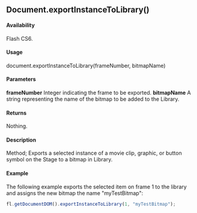 ## Document.exportInstanceToLibrary()

#### Availability

Flash CS6.

#### Usage

document.exportInstanceToLibrary(frameNumber, bitmapName)

#### Parameters

**frameNumber** Integer indicating the frame to be exported.
**bitmapName** A string representing the name of the bitmap to be added to the Library.

#### Returns

Nothing.

#### Description

Method; Exports a selected instance of a movie clip, graphic, or button symbol on the Stage to a bitmap in Library.

#### Example

The following example exports the selected item on frame 1 to the library and assigns the new bitmap the name "myTestBitmap":

```javascript
fl.getDocumentDOM().exportInstanceToLibrary(1, "myTestBitmap");

```

